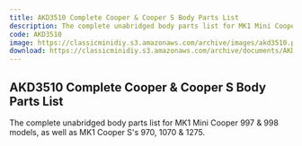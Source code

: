 ```yaml
---
title: AKD3510 Complete Cooper & Cooper S Body Parts List
description: The complete unabridged body parts list for MK1 Mini Cooper 997 & 998 models, as well as MK1 Cooper S's 970, 1070 & 1275.
code: AKD3510
image: https://classicminidiy.s3.amazonaws.com/archive/images/akd3510.png
download: https://classicminidiy.s3.amazonaws.com/archive/documents/AKD3510.zip
---
```


<!-- Content of the page -->

## AKD3510 Complete Cooper & Cooper S Body Parts List

The complete unabridged body parts list for MK1 Mini Cooper 997 & 998 models, as well as MK1 Cooper S's 970, 1070 & 1275.
